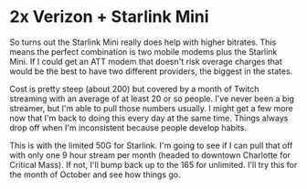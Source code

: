 # 2x Verizon + Starlink Mini

So turns out the Starlink Mini really does help with higher bitrates. This means the perfect combination is two mobile modems plus the Starlink Mini. If I could get an ATT modem that doesn't risk overage charges that would be the best to have two different providers, the biggest in the states.

Cost is pretty steep (about 200) but covered by a month of Twitch streaming
with an average of at least 20 or so people. I've never been a big streamer,
but I'm able to pull those numbers usually.  I might get a few more now that
I'm back to doing this every day at the same time. Things always drop off when
I'm inconsistent because people develop habits.

This is with the limited 50G for Starlink. I'm going to see if I can pull that off with only one 9 hour stream per month (headed to downtown Charlotte for Critical Mass). If not, I'll bump back up to the 165 for unlimited. I'll try this for the month of October and see how things go.
